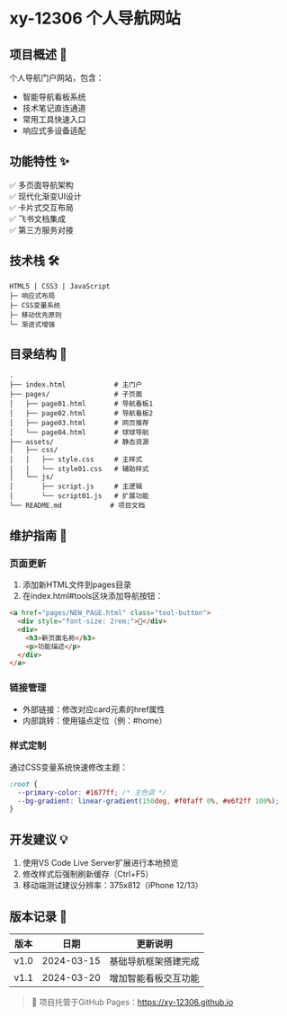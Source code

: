 # xy-12306 个人导航网站

## 项目概述 📖
个人导航门户网站，包含：
- 智能导航看板系统
- 技术笔记直连通道
- 常用工具快速入口
- 响应式多设备适配

## 功能特性 ✨
✅ 多页面导航架构  
✅ 现代化渐变UI设计  
✅ 卡片式交互布局  
✅ 飞书文档集成  
✅ 第三方服务对接

## 技术栈 🛠️
```
HTML5 | CSS3 | JavaScript
├─ 响应式布局
├─ CSS变量系统
├─ 移动优先原则
└─ 渐进式增强
```

## 目录结构 📂
```
.
├── index.html            # 主门户
├── pages/                # 子页面
│   ├── page01.html       # 导航看板1
│   ├── page02.html       # 导航看板2
│   ├── page03.html       # 网页推荐
│   └── page04.html       # 球球导航
├── assets/               # 静态资源
│   ├── css/
│   │   ├── style.css     # 主样式
│   │   └── style01.css   # 辅助样式  
│   └── js/
│       ├── script.js     # 主逻辑
│       └── script01.js   # 扩展功能
└── README.md            # 项目文档
```

## 维护指南 🔧
### 页面更新
1. 添加新HTML文件到pages目录
2. 在index.html#tools区块添加导航按钮：
```html
<a href="pages/NEW_PAGE.html" class="tool-button">
  <div style="font-size: 2rem;">🎯</div>
  <div>
    <h3>新页面名称</h3>
    <p>功能描述</p>
  </div>
</a>
```

### 链接管理
- 外部链接：修改对应card元素的href属性
- 内部跳转：使用锚点定位（例：#home）

### 样式定制
通过CSS变量系统快速修改主题：
```css
:root {
  --primary-color: #1677ff; /* 主色调 */
  --bg-gradient: linear-gradient(150deg, #f0faff 0%, #e6f2ff 100%);
}
```

## 开发建议 💡
1. 使用VS Code Live Server扩展进行本地预览
2. 修改样式后强制刷新缓存（Ctrl+F5）
3. 移动端测试建议分辨率：375x812（iPhone 12/13）

## 版本记录 📌
| 版本  | 日期       | 更新说明                 |
|-------|------------|--------------------------|
| v1.0  | 2024-03-15 | 基础导航框架搭建完成     |
| v1.1  | 2024-03-20 | 增加智能看板交互功能     |

> 🚀 项目托管于GitHub Pages：https://xy-12306.github.io